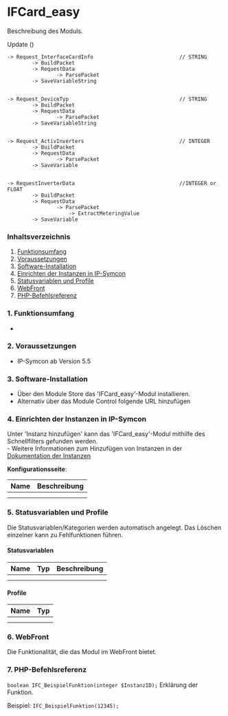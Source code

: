 # IFCard_easy
Beschreibung des Moduls.

Update ()
		
	-> Request_InterfaceCardInfo							// STRING
			-> BuildPacket
			-> RequestData
					-> ParsePacket
			-> SaveVariableString	


	-> Request_DeviceTyp									// STRING
			-> BuildPacket
			-> RequestData
					-> ParsePacket
			-> SaveVariableString	

										
	-> Request_ActivInverters								// INTEGER
			-> BuildPacket
			-> RequestData
					-> ParsePacket
			-> SaveVariable	


	-> RequestInverterData									//INTEGER or FLOAT
			-> BuildPacket
			-> RequestData
					-> ParsePacket
						-> ExtractMeteringValue
			-> SaveVariable	



### Inhaltsverzeichnis

1. [Funktionsumfang](#1-funktionsumfang)
2. [Voraussetzungen](#2-voraussetzungen)
3. [Software-Installation](#3-software-installation)
4. [Einrichten der Instanzen in IP-Symcon](#4-einrichten-der-instanzen-in-ip-symcon)
5. [Statusvariablen und Profile](#5-statusvariablen-und-profile)
6. [WebFront](#6-webfront)
7. [PHP-Befehlsreferenz](#7-php-befehlsreferenz)

### 1. Funktionsumfang

*

### 2. Voraussetzungen

- IP-Symcon ab Version 5.5

### 3. Software-Installation

* Über den Module Store das 'IFCard_easy'-Modul installieren.
* Alternativ über das Module Control folgende URL hinzufügen

### 4. Einrichten der Instanzen in IP-Symcon

 Unter 'Instanz hinzufügen' kann das 'IFCard_easy'-Modul mithilfe des Schnellfilters gefunden werden.  
	- Weitere Informationen zum Hinzufügen von Instanzen in der [Dokumentation der Instanzen](https://www.symcon.de/service/dokumentation/konzepte/instanzen/#Instanz_hinzufügen)

__Konfigurationsseite__:

Name     | Beschreibung
-------- | ------------------
         |
         |

### 5. Statusvariablen und Profile

Die Statusvariablen/Kategorien werden automatisch angelegt. Das Löschen einzelner kann zu Fehlfunktionen führen.

#### Statusvariablen

Name   | Typ     | Beschreibung
------ | ------- | ------------
       |         |
       |         |

#### Profile

Name   | Typ
------ | -------
       |
       |

### 6. WebFront

Die Funktionalität, die das Modul im WebFront bietet.

### 7. PHP-Befehlsreferenz

`boolean IFC_BeispielFunktion(integer $InstanzID);`
Erklärung der Funktion.

Beispiel:
`IFC_BeispielFunktion(12345);`